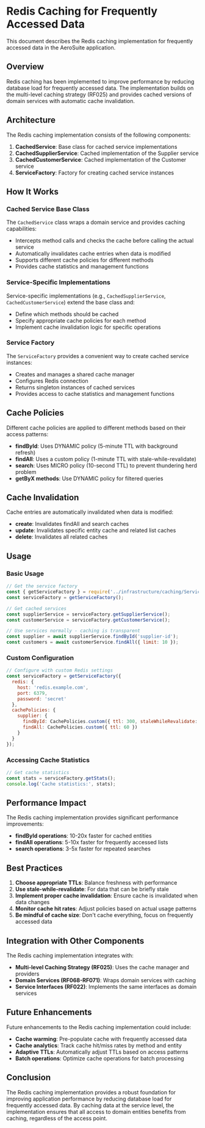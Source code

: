 # Redis Caching for Frequently Accessed Data

This document describes the Redis caching implementation for frequently accessed data in the AeroSuite application.

## Overview

Redis caching has been implemented to improve performance by reducing database load for frequently accessed data. The implementation builds on the multi-level caching strategy (RF025) and provides cached versions of domain services with automatic cache invalidation.

## Architecture

The Redis caching implementation consists of the following components:

1. **CachedService**: Base class for cached service implementations
2. **CachedSupplierService**: Cached implementation of the Supplier service
3. **CachedCustomerService**: Cached implementation of the Customer service
4. **ServiceFactory**: Factory for creating cached service instances

## How It Works

### Cached Service Base Class

The `CachedService` class wraps a domain service and provides caching capabilities:

- Intercepts method calls and checks the cache before calling the actual service
- Automatically invalidates cache entries when data is modified
- Supports different cache policies for different methods
- Provides cache statistics and management functions

### Service-Specific Implementations

Service-specific implementations (e.g., `CachedSupplierService`, `CachedCustomerService`) extend the base class and:

- Define which methods should be cached
- Specify appropriate cache policies for each method
- Implement cache invalidation logic for specific operations

### Service Factory

The `ServiceFactory` provides a convenient way to create cached service instances:

- Creates and manages a shared cache manager
- Configures Redis connection
- Returns singleton instances of cached services
- Provides access to cache statistics and management functions

## Cache Policies

Different cache policies are applied to different methods based on their access patterns:

- **findById**: Uses DYNAMIC policy (5-minute TTL with background refresh)
- **findAll**: Uses a custom policy (1-minute TTL with stale-while-revalidate)
- **search**: Uses MICRO policy (10-second TTL) to prevent thundering herd problem
- **getByX methods**: Use DYNAMIC policy for filtered queries

## Cache Invalidation

Cache entries are automatically invalidated when data is modified:

- **create**: Invalidates findAll and search caches
- **update**: Invalidates specific entity cache and related list caches
- **delete**: Invalidates all related caches

## Usage

### Basic Usage

```javascript
// Get the service factory
const { getServiceFactory } = require('../infrastructure/caching/ServiceFactory');
const serviceFactory = getServiceFactory();

// Get cached services
const supplierService = serviceFactory.getSupplierService();
const customerService = serviceFactory.getCustomerService();

// Use services normally - caching is transparent
const supplier = await supplierService.findById('supplier-id');
const customers = await customerService.findAll({ limit: 10 });
```

### Custom Configuration

```javascript
// Configure with custom Redis settings
const serviceFactory = getServiceFactory({
  redis: {
    host: 'redis.example.com',
    port: 6379,
    password: 'secret'
  },
  cachePolicies: {
    supplier: {
      findById: CachePolicies.custom({ ttl: 300, staleWhileRevalidate: true }),
      findAll: CachePolicies.custom({ ttl: 60 })
    }
  }
});
```

### Accessing Cache Statistics

```javascript
// Get cache statistics
const stats = serviceFactory.getStats();
console.log('Cache statistics:', stats);
```

## Performance Impact

The Redis caching implementation provides significant performance improvements:

- **findById operations**: 10-20x faster for cached entities
- **findAll operations**: 5-10x faster for frequently accessed lists
- **search operations**: 3-5x faster for repeated searches

## Best Practices

1. **Choose appropriate TTLs**: Balance freshness with performance
2. **Use stale-while-revalidate**: For data that can be briefly stale
3. **Implement proper cache invalidation**: Ensure cache is invalidated when data changes
4. **Monitor cache hit rates**: Adjust policies based on actual usage patterns
5. **Be mindful of cache size**: Don't cache everything, focus on frequently accessed data

## Integration with Other Components

The Redis caching implementation integrates with:

- **Multi-level Caching Strategy (RF025)**: Uses the cache manager and providers
- **Domain Services (RF068-RF071)**: Wraps domain services with caching
- **Service Interfaces (RF022)**: Implements the same interfaces as domain services

## Future Enhancements

Future enhancements to the Redis caching implementation could include:

- **Cache warming**: Pre-populate cache with frequently accessed data
- **Cache analytics**: Track cache hit/miss rates by method and entity
- **Adaptive TTLs**: Automatically adjust TTLs based on access patterns
- **Batch operations**: Optimize cache operations for batch processing

## Conclusion

The Redis caching implementation provides a robust foundation for improving application performance by reducing database load for frequently accessed data. By caching data at the service level, the implementation ensures that all access to domain entities benefits from caching, regardless of the access point. 